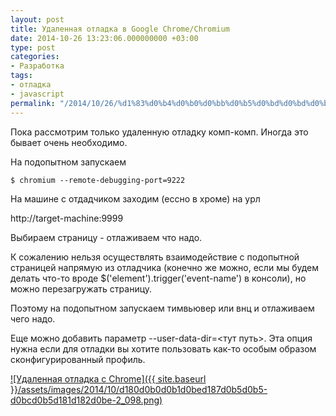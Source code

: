 ```yaml
---
layout: post
title: Удаленная отладка в Google Chrome/Chromium
date: 2014-10-26 13:23:06.000000000 +03:00
type: post
categories:
- Разработка
tags:
- отладка
- javascript
permalink: "/2014/10/26/%d1%83%d0%b4%d0%b0%d0%bb%d0%b5%d0%bd%d0%bd%d0%b0%d1%8f-%d0%be%d1%82%d0%bb%d0%b0%d0%b4%d0%ba%d0%b0-%d0%b2-google-chromechromium/"
---
```

Пока рассмотрим только удаленную отладку комп-комп. Иногда это бывает очень необходимо.

На подопытном запускаем

```shell
$ chromium --remote-debugging-port=9222
```

На машине с отдадчиком заходим (ессно в хроме) на урл

http://target-machine:9999

Выбираем страницу - отлаживаем что надо.

К сожалению нельзя осуществлять взаимодействие с подопытной страницей напрямую из отладчика (конечно же можно, если мы будем делать что-то вроде $('element').trigger('event-name') в консоли), но можно перезагружать страницу.

Поэтому на подопытном запускаем тимвьювер или внц и отлаживаем чего надо.

Еще можно добавить параметр --user-data-dir=<тут путь>. Эта опция нужна если для отладки вы хотите пользовать как-то особым образом сконфигурированный профиль.

[![Удаленная отладка с Chrome]({{ site.baseurl }}/assets/images/2014/10/d180d0b0d0b1d0bed187d0b5d0b5-d0bcd0b5d181d182d0be-2_098.png)](/2014/10/d180d0b0d0b1d0bed187d0b5d0b5-d0bcd0b5d181d182d0be-2_098.png)

